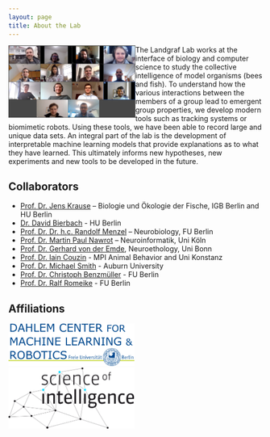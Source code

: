 ```yaml
---
layout: page
title: About the Lab
---
```

<a href="https://bioroboticslab.github.io/website/team.html"><img align="left" width="50%" src="./assets/images/lab_photo.png" id="homepageTeamPic"/></a>

The Landgraf Lab works at the interface of biology and computer science to study the collective intelligence of model organisms (bees and fish). To understand how the various interactions between the members of a group lead to emergent group properties, we develop modern tools such as tracking systems or biomimetic robots. Using these tools, we have been able to record large and unique data sets. An integral part of the lab is the development of interpretable machine learning models that provide explanations as to what they have learned. This ultimately informs new hypotheses, new experiments and new tools to be developed in the future.

##  Collaborators

* [Prof. Dr. Jens Krause](https://www.igb-berlin.de/en/profile/jens-krause) – Biologie und Ökologie der Fische, IGB Berlin and HU Berlin
* [Dr. David Bierbach](http://www.davidbierbach.com/) - HU Berlin
* [Prof. Dr. Dr. h.c. Randolf Menzel](https://www.bcp.fu-berlin.de/en/biologie/arbeitsgruppen/neurobiologie/ag_menzel/index.html) – Neurobiology, FU Berlin
* [Prof. Dr. Martin Paul Nawrot](https://neuroscience.uni-koeln.de/neuroforum/ag-nawrot) – Neuroinformatik, Uni Köln
* [Prof. Dr. Gerhard von der Emde](https://www.zoologie.uni-bonn.de/abteilungen/neuroethologie-sensorische-oekologie-prof.-g.-von-der-emde), Neuroethology, Uni Bonn
* [Prof. Dr. Iain Couzin](https://collectivebehaviour.com/people/couzin-iain/) - MPI Animal Behavior and Uni Konstanz
* [Prof. Dr. Michael Smith](https://smithbeelab.com/pages/people/) - Auburn University
* [Prof. Dr. Christoph Benzmüller](http://page.mi.fu-berlin.de/cbenzmueller/) - FU Berlin
* [Prof. Dr. Ralf Romeike](https://www.mi.fu-berlin.de/inf/groups/ag-ddi/team/prof/rromeike.html) - FU Berlin

## Affiliations
<a href="https://www.mi.fu-berlin.de/inf/groups/ag-ki/index.html"><img src="assets/images/DCMLR.png" width="250"></a> &nbsp;
<a href="https://www.scienceofintelligence.de/"><img src="assets/images/ScioI_Logo_L.svg.png" width="250"></a>
